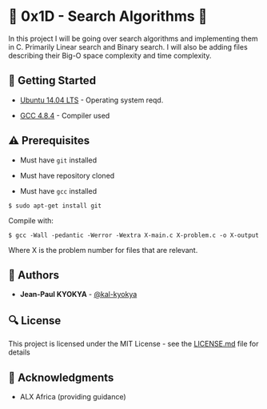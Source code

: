 # :shell: 0x1D - Search Algorithms :shell:

In this project I will be going over search algorithms and implementing them in C. Primarily Linear search and Binary search. I will also be adding files describing their Big-O space complexity and time complexity.

## :running: Getting Started

* [Ubuntu 14.04 LTS](http://releases.ubuntu.com/14.04/) - Operating system reqd.

* [GCC 4.8.4](https://gcc.gnu.org/gcc-4.8/) - Compiler used


## :warning: Prerequisites

* Must have `git` installed

* Must have repository cloned

* Must have `gcc` installed

```
$ sudo apt-get install git
```

Compile with:
```
$ gcc -Wall -pedantic -Werror -Wextra X-main.c X-problem.c -o X-output
```
Where X is the problem number for files that are relevant.

## :blue_book: Authors
* **Jean-Paul KYOKYA** - [@kal-kyokya](https://github.com/kal-kyokya)

## :mag: License

This project is licensed under the MIT License - see the [LICENSE.md](https://github.com/kal-kyokya/alx-low_level_programming/blob/master/LICENSE.md) file for details



## :mega: Acknowledgments

* ALX Africa (providing guidance)